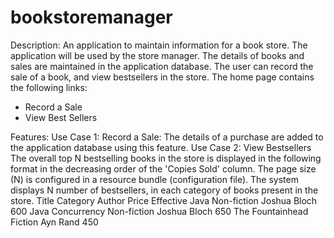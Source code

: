 # bookstoremanager
Description:
An application to maintain information for a book store. The application will be used by the store manager. The details of books and sales are maintained in the application database. The user can record the sale of a book, and view bestsellers in the store. The home page contains the following links:
- Record a Sale
- View Best Sellers

Features:
Use Case 1: Record a Sale: The details of a purchase are added to the application database using this feature.
Use Case 2: View Bestsellers
The overall top N bestselling books in the store is displayed in the following format in the decreasing order of the 'Copies Sold' column.
The page size (N) is configured in a resource bundle (configuration file). 
The system displays N number of bestsellers, in each category of books present in the store. 
Title             Category          Author          Price
Effective Java    Non-fiction       Joshua Bloch    600
Java Concurrency  Non-fiction       Joshua Bloch    650
The Fountainhead  Fiction           Ayn Rand        450

